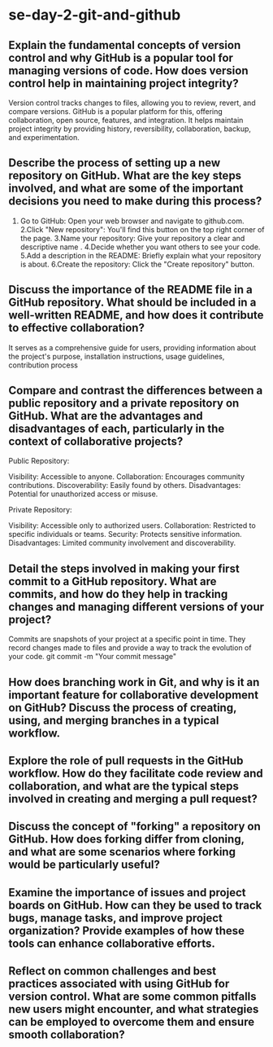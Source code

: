 # se-day-2-git-and-github
## Explain the fundamental concepts of version control and why GitHub is a popular tool for managing versions of code. How does version control help in maintaining project integrity?
 Version control tracks changes to files, allowing you to review, revert, and compare versions. GitHub is a popular platform for this, offering collaboration, open source, features, and integration. It helps maintain project integrity by providing history, reversibility, collaboration, backup, and experimentation.
## Describe the process of setting up a new repository on GitHub. What are the key steps involved, and what are some of the important decisions you need to make during this process?
 1. Go to GitHub: Open your web browser and navigate to github.com.
 2.Click "New repository": You'll find this button on the top right corner of the page.
 3.Name your repository: Give your repository a clear and descriptive name .
 4.Decide whether you want others to see your code.
 5.Add a description in the README: Briefly explain what your repository is about.
 6.Create the repository: Click the "Create repository" button.


## Discuss the importance of the README file in a GitHub repository. What should be included in a well-written README, and how does it contribute to effective collaboration?
 It serves as a comprehensive guide for users, providing information about the project's purpose, installation instructions, usage guidelines, contribution process
## Compare and contrast the differences between a public repository and a private repository on GitHub. What are the advantages and disadvantages of each, particularly in the context of collaborative projects?
 Public Repository:

Visibility: Accessible to anyone.
Collaboration: Encourages community contributions.
Discoverability: Easily found by others.
Disadvantages: Potential for unauthorized access or misuse.

Private Repository:

Visibility: Accessible only to authorized users.
Collaboration: Restricted to specific individuals or teams.
Security: Protects sensitive information.
Disadvantages: Limited community involvement and discoverability.

## Detail the steps involved in making your first commit to a GitHub repository. What are commits, and how do they help in tracking changes and managing different versions of your project?
 Commits are snapshots of your project at a specific point in time. They record changes made to files and provide a way to track the evolution of your code.
  git commit -m "Your commit message"

## How does branching work in Git, and why is it an important feature for collaborative development on GitHub? Discuss the process of creating, using, and merging branches in a typical workflow.

## Explore the role of pull requests in the GitHub workflow. How do they facilitate code review and collaboration, and what are the typical steps involved in creating and merging a pull request?

## Discuss the concept of "forking" a repository on GitHub. How does forking differ from cloning, and what are some scenarios where forking would be particularly useful?

## Examine the importance of issues and project boards on GitHub. How can they be used to track bugs, manage tasks, and improve project organization? Provide examples of how these tools can enhance collaborative efforts.

## Reflect on common challenges and best practices associated with using GitHub for version control. What are some common pitfalls new users might encounter, and what strategies can be employed to overcome them and ensure smooth collaboration?
